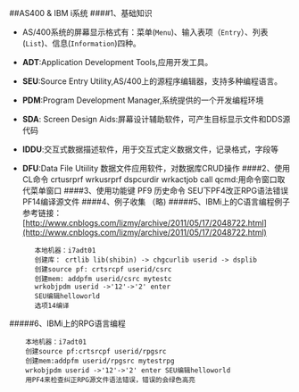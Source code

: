 ##AS400 & IBM i系统
####1、基础知识
- AS/400系统的屏幕显示格式有：菜单(`Menu`)、输入表项（`Entry`）、列表(`List`)、信息(`Information`)四种。
- **ADT**:Application Development Tools,应用开发工具。
- **SEU**:Source Entry Utility,AS/400上的源程序编辑器，支持多种编程语言。
- **PDM**:Program Development Manager,系统提供的一个开发编程环境
- **SDA**: Screen Design Aids:屏幕设计辅助软件，可产生目标显示文件和DDS源代码
- **IDDU**:交互式数据描述软件，用于交互式定义数据文件，记录格式，字段等
- **DFU**:Data File Utiility 数据文件应用软件，对数据库CRUD操作
####2、使用CL命令
	crtusrprf wrkusrprf dspcurdir wrkactjob
	call qcmd:用命令窗口取代菜单窗口
####3、使用功能键
	PF9 历史命令 
	SEU下PF4改正RPG语法错误 
	PF14编译源文件
####4、例子收集
（略)
#####5、IBMi上的C语言编程例子
参考链接：[http://www.cnblogs.com/lizmy/archive/2011/05/17/2048722.html](http://www.cnblogs.com/lizmy/archive/2011/05/17/2048722.html)

		 本地机器：i7adt01
		 创建库： crtlib lib(shibin) -> chgcurlib userid -> dsplib
		 创建source pf: crtsrcpf userid/csrc
		 创建mem: addpfm userid/csrc mytestc
		 wrkobjpdm userid ->'12'->'2' enter 
		 SEU编辑helloworld
		 选项14编译
#####6、IBMi上的RPG语言编程
```
	本地机器：i7adt01
	创建source pf:crtsrcpf userid/rpgsrc
	创建mem:addpfm userid/rpgsrc mytestrpg
	wrkobjpdm userid ->'12'->'2' enter SEU编辑helloworld
	用PF4来检查纠正RPG源文件语法错误，错误的会绿色高亮
```

	